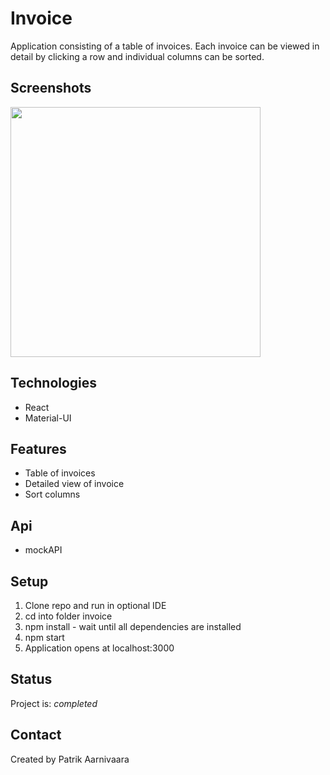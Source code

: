 # Invoice

Application consisting of a table of invoices. Each invoice can be viewed in detail by clicking a row and individual columns can be sorted.  

## Screenshots
<img src="https://res.cloudinary.com/whatwherewhen/image/upload/v1612773572/invoice/screenshot.png" width="auto" height="400">

## Technologies
* React
* Material-UI

## Features
* Table of invoices
* Detailed view of invoice
* Sort columns

## Api
* mockAPI

## Setup
1. Clone repo and run in optional IDE
2. cd into folder invoice
3. npm install - wait until all dependencies are installed
4. npm start
5. Application opens at localhost:3000

## Status
Project is: _completed_

## Contact
Created by Patrik Aarnivaara
